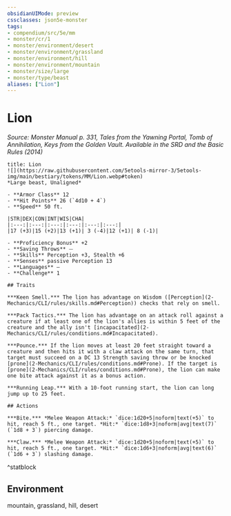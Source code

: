 ```yaml
---
obsidianUIMode: preview
cssclasses: json5e-monster
tags:
- compendium/src/5e/mm
- monster/cr/1
- monster/environment/desert
- monster/environment/grassland
- monster/environment/hill
- monster/environment/mountain
- monster/size/large
- monster/type/beast
aliases: ["Lion"]
---
```

# Lion
*Source: Monster Manual p. 331, Tales from the Yawning Portal, Tomb of Annihilation, Keys from the Golden Vault. Available in the <span title='Systems Reference Document (5.1)'>SRD</span> and the Basic Rules (2014)*  

```ad-statblock
title: Lion
![](https://raw.githubusercontent.com/5etools-mirror-3/5etools-img/main/bestiary/tokens/MM/Lion.webp#token)
*Large beast, Unaligned*

- **Armor Class** 12
- **Hit Points** 26 (`4d10 + 4`)
- **Speed** 50 ft.

|STR|DEX|CON|INT|WIS|CHA|
|:---:|:---:|:---:|:---:|:---:|:---:|
|17 (+3)|15 (+2)|13 (+1)| 3 (-4)|12 (+1)| 8 (-1)|

- **Proficiency Bonus** +2
- **Saving Throws** ⏤
- **Skills** Perception +3, Stealth +6
- **Senses** passive Perception 13
- **Languages** —
- **Challenge** 1

## Traits

***Keen Smell.*** The lion has advantage on Wisdom ([Perception](2-Mechanics/CLI/rules/skills.md#Perception)) checks that rely on smell.

***Pack Tactics.*** The lion has advantage on an attack roll against a creature if at least one of the lion's allies is within 5 feet of the creature and the ally isn't [incapacitated](2-Mechanics/CLI/rules/conditions.md#Incapacitated).

***Pounce.*** If the lion moves at least 20 feet straight toward a creature and then hits it with a claw attack on the same turn, that target must succeed on a DC 13 Strength saving throw or be knocked [prone](2-Mechanics/CLI/rules/conditions.md#Prone). If the target is [prone](2-Mechanics/CLI/rules/conditions.md#Prone), the lion can make one bite attack against it as a bonus action.

***Running Leap.*** With a 10-foot running start, the lion can long jump up to 25 feet.

## Actions

***Bite.*** *Melee Weapon Attack:* `dice:1d20+5|noform|text(+5)` to hit, reach 5 ft., one target. *Hit:* `dice:1d8+3|noform|avg|text(7)` (`1d8 + 3`) piercing damage.

***Claw.*** *Melee Weapon Attack:* `dice:1d20+5|noform|text(+5)` to hit, reach 5 ft., one target. *Hit:* `dice:1d6+3|noform|avg|text(6)` (`1d6 + 3`) slashing damage.
```
^statblock

## Environment

mountain, grassland, hill, desert